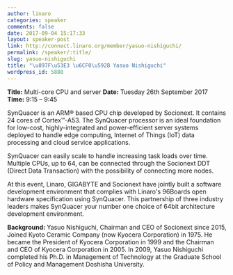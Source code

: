 ```yaml
---
author: linaro
categories: speaker
comments: false
date: 2017-09-04 15:17:33
layout: speaker-post
link: http://connect.linaro.org/member/yasuo-nishiguchi/
permalink: /speaker/:title/
slug: yasuo-nishiguchi
title: "\u897F\u53E3 \u6CF0\u592B Yasuo Nishiguchi"
wordpress_id: 5888
---
```


**Title:** Multi-core CPU and server
**Date:** Tuesday 26th September 2017
**Time:** 9:15 – 9:45

SynQuacer is an ARM® based CPU chip developed by Socionext. It contains 24 cores of
Cortex™-A53. The SynQuacer processor is an ideal foundation for low-cost, highly-integrated
and power-efficient server systems deployed to handle edge computing, Internet of Things (IoT)
data processing and cloud service applications.

SynQuacer can easily scale to handle increasing task loads over time. Multiple CPUs, up to 64,
can be connected through the Socionext DDT (Direct Data Transaction) with the possibility of
connecting more nodes.

At this event, Linaro, GIGABYTE and Socionext have jointly built a software development
environment that complies with Linaro's 96Boards open hardware specification using
SynQuacer. This partnership of three industry leaders makes SynQuacer your number one
choice of 64bit architecture development environment.

**Background:**
Yasuo Nishiguchi, Chairman and CEO of Socionext since 2015, Joined Kyoto Ceramic
Company (now Kyocera Corporation) in 1975. He became the President of Kyocera Corporation
in 1999 and the Chairman and CEO of Kyocera Corporation in 2005. In 2009, Yasuo Nishiguchi
completed his Ph.D. in Management of Technology at the Graduate School of Policy and
Management Doshisha University.